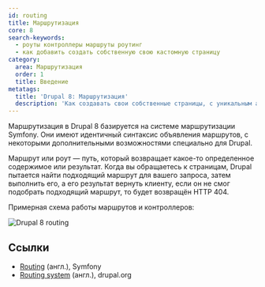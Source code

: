 ```yaml
---
id: routing
title: Маршрутизация
core: 8
search-keywords:
  - роуты контроллеры маршруты роутинг
  - как добавить создать собственную свою кастомную страницу
category:
  area: Маршрутизация
  order: 1
  title: Введение
metatags:
  title: 'Drupal 8: Маршрутизация'
  description: 'Как создавать свои собственные страницы, с уникальным адресом, требованиями и поведением.'
---
```


Маршрутизация в Drupal 8 базируется на системе маршрутизации Symfony. Они имеют идентичный синтаксис объявления маршрутов, с некоторыми дополнительными возможностями специально для Drupal.

Маршрут или роут — путь, который возвращает какое-то определенное содержимое или результат. Когда вы обращаетесь к страницам, Drupal пытается найти подходящий маршрут для вашего запроса, затем выполнить его, а его результат вернуть клиенту, если он не смог подобрать подходящий маршрут, то будет возвращён HTTP 404.

Примерная схема работы маршрутов и контроллеров:

![Drupal 8 routing](https://www.drupal.org/files/Drupal8Routing.png)

## Ссылки

- [Routing](https://symfony.com/doc/current/routing.html) (англ.), Symfony
- [Routing system](https://www.drupal.org/docs/8/api/routing-system) (англ.), drupal.org
